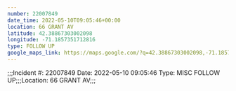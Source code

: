 ```yaml
---
number: 22007849
date_time: 2022-05-10T09:05:46+00:00
location: 66 GRANT AV
latitude: 42.38867303002098
longitude: -71.1857351712816
type: FOLLOW UP
google_maps_link: https://maps.google.com/?q=42.38867303002098,-71.1857351712816
---
```


;;;Incident #: 22007849  Date: 2022-05-10 09:05:46   Type: MISC FOLLOW UP;;;Location: 66 GRANT AV;;;
